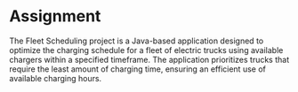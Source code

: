# Assignment
The Fleet Scheduling project is a Java-based application designed to optimize the charging schedule for a fleet of electric trucks using available chargers within a specified timeframe. The application prioritizes trucks that require the least amount of charging time, ensuring an efficient use of available charging hours.
